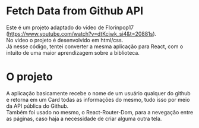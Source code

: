 # Fetch Data from Github API

Este é um projeto adaptado do vídeo de Florinpop17 (https://www.youtube.com/watch?v=dtKciwk_si4&t=20881s). <br />
No video o projeto é desenvolvido em html/css. <br />
Já nesse código, tentei converter a mesma aplicação para React, com o intuito de uma maior aprendizagem sobre a biblioteca.

# O projeto

A aplicação basicamente recebe o nome de um usuário qualquer do github e retorna em um Card todas as informações do mesmo, tudo isso por meio da API pública do Github. <br />
Também foi usado no mesmo, o React-Router-Dom, para a nevegação entre as páginas, caso haja a necessidade de criar alguma outra tela.

